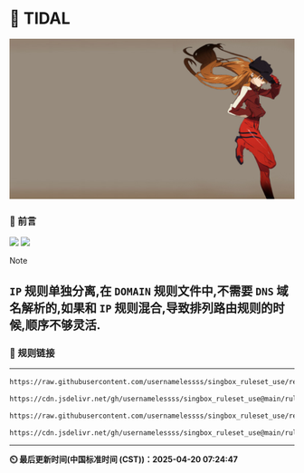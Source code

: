 
# 🧸 TIDAL
![](https://raw.githubusercontent.com/usernamelessss/picture-bed/main/images/202504042256831.jpg)
### 📣 前言
![](https://shields.io/badge/-移除重复规则-ff69b4) ![](https://shields.io/badge/-IP&nbsp;规则单独存放不与&nbsp;DOMAIN&nbsp;等混合-green)
> [!NOTE]
**`IP` 规则单独分离,在 `DOMAIN` 规则文件中,不需要 `DNS` 域名解析的,如果和 `IP` 规则混合,导致排列路由规则的时候,顺序不够灵活.**
---

###  🔗 规则链接
---

```url
https://raw.githubusercontent.com/usernamelessss/singbox_ruleset_use/refs/heads/main/rule/TIDAL/TIDAL_No_IP.json
```

```url
https://cdn.jsdelivr.net/gh/usernamelessss/singbox_ruleset_use@main/rule/TIDAL/TIDAL_No_IP.json
```

```url
https://raw.githubusercontent.com/usernamelessss/singbox_ruleset_use/refs/heads/main/rule/TIDAL/TIDAL_No_IP.srs
```

```url
https://cdn.jsdelivr.net/gh/usernamelessss/singbox_ruleset_use@main/rule/TIDAL/TIDAL_No_IP.srs
```

---
**⏲️ 最后更新时间(中国标准时间 (CST))：2025-04-20 07:24:47**